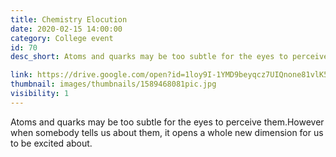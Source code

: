 ```yaml
---
title: Chemistry Elocution
date: 2020-02-15 14:00:00
category: College event
id: 70
desc_short: Atoms and quarks may be too subtle for the eyes to perceive them.However when somebody tells us about them, it opens a whole new dimension for us to be excited about.

link: https://drive.google.com/open?id=1loy9I-1YMD9beyqcz7UIQnone81vlK5-
thumbnail: images/thumbnails/1589468081pic.jpg
visibility: 1
---
```


Atoms and quarks may be too subtle for the eyes to perceive them.However when somebody tells us about them, it opens a whole new dimension for us to be excited about.
